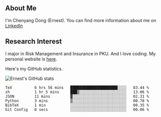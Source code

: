 ## About Me

I'm Chenyang Dong (Ernest). You can find more information about me on [LinkedIn](https://www.linkedin.com/in/%E6%99%A8%E9%98%B3-%E8%91%A3-918ab41b4/)

## Research Interest

I major in Risk Management and Insurance in PKU. And I love coding. My personal website is [here](https://ernestdong.github.io).

Here's my GitHub statistics.

![Ernest's GitHub stats](https://github-readme-stats.vercel.app/api?username=ErnestDong&show_icons=true?count_private=true)

<!--START_SECTION:waka-->

```text
TeX          6 hrs 56 mins   █████████████████████░░░░   83.44 %
sh           1 hr 5 mins     ███▒░░░░░░░░░░░░░░░░░░░░░   13.06 %
JSON         11 mins         ▓░░░░░░░░░░░░░░░░░░░░░░░░   02.31 %
Python       3 mins          ▒░░░░░░░░░░░░░░░░░░░░░░░░   00.78 %
BibTeX       1 min           ░░░░░░░░░░░░░░░░░░░░░░░░░   00.35 %
Git Config   0 secs          ░░░░░░░░░░░░░░░░░░░░░░░░░   00.06 %
```

<!--END_SECTION:waka-->
